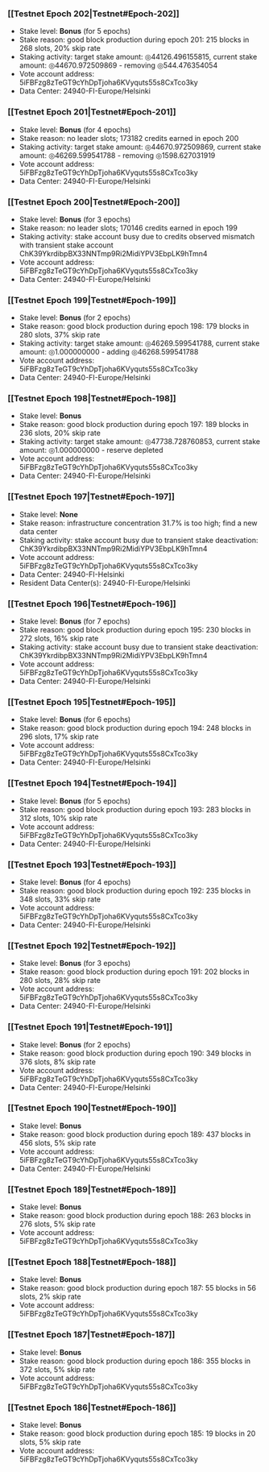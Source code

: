 ### [[Testnet Epoch 202|Testnet#Epoch-202]]
* Stake level: **Bonus** (for 5 epochs)
* Stake reason: good block production during epoch 201: 215 blocks in 268 slots, 20% skip rate
* Staking activity: target stake amount: ◎44126.496155815, current stake amount: ◎44670.972509869 - removing ◎544.476354054
* Vote account address: 5iFBFzg8zTeGT9cYhDpTjoha6KVyquts55s8CxTco3ky
* Data Center: 24940-FI-Europe/Helsinki
### [[Testnet Epoch 201|Testnet#Epoch-201]]
* Stake level: **Bonus** (for 4 epochs)
* Stake reason: no leader slots; 173182 credits earned in epoch 200
* Staking activity: target stake amount: ◎44670.972509869, current stake amount: ◎46269.599541788 - removing ◎1598.627031919
* Vote account address: 5iFBFzg8zTeGT9cYhDpTjoha6KVyquts55s8CxTco3ky
* Data Center: 24940-FI-Europe/Helsinki
### [[Testnet Epoch 200|Testnet#Epoch-200]]
* Stake level: **Bonus** (for 3 epochs)
* Stake reason: no leader slots; 170146 credits earned in epoch 199
* Staking activity: stake account busy due to credits observed mismatch with transient stake account ChK39YkrdibpBX33NNTmp9Ri2MidiYPV3EbpLK9hTmn4
* Vote account address: 5iFBFzg8zTeGT9cYhDpTjoha6KVyquts55s8CxTco3ky
* Data Center: 24940-FI-Europe/Helsinki
### [[Testnet Epoch 199|Testnet#Epoch-199]]
* Stake level: **Bonus** (for 2 epochs)
* Stake reason: good block production during epoch 198: 179 blocks in 280 slots, 37% skip rate
* Staking activity: target stake amount: ◎46269.599541788, current stake amount: ◎1.000000000 - adding ◎46268.599541788
* Vote account address: 5iFBFzg8zTeGT9cYhDpTjoha6KVyquts55s8CxTco3ky
* Data Center: 24940-FI-Europe/Helsinki
### [[Testnet Epoch 198|Testnet#Epoch-198]]
* Stake level: **Bonus**
* Stake reason: good block production during epoch 197: 189 blocks in 236 slots, 20% skip rate
* Staking activity: target stake amount: ◎47738.728760853, current stake amount: ◎1.000000000 - reserve depleted
* Vote account address: 5iFBFzg8zTeGT9cYhDpTjoha6KVyquts55s8CxTco3ky
* Data Center: 24940-FI-Europe/Helsinki
### [[Testnet Epoch 197|Testnet#Epoch-197]]
* Stake level: **None**
* Stake reason: infrastructure concentration 31.7% is too high; find a new data center
* Staking activity: stake account busy due to transient stake deactivation: ChK39YkrdibpBX33NNTmp9Ri2MidiYPV3EbpLK9hTmn4
* Vote account address: 5iFBFzg8zTeGT9cYhDpTjoha6KVyquts55s8CxTco3ky
* Data Center: 24940-FI-Helsinki
* Resident Data Center(s): 24940-FI-Europe/Helsinki
### [[Testnet Epoch 196|Testnet#Epoch-196]]
* Stake level: **Bonus** (for 7 epochs)
* Stake reason: good block production during epoch 195: 230 blocks in 272 slots, 16% skip rate
* Staking activity: stake account busy due to transient stake deactivation: ChK39YkrdibpBX33NNTmp9Ri2MidiYPV3EbpLK9hTmn4
* Vote account address: 5iFBFzg8zTeGT9cYhDpTjoha6KVyquts55s8CxTco3ky
* Data Center: 24940-FI-Europe/Helsinki
### [[Testnet Epoch 195|Testnet#Epoch-195]]
* Stake level: **Bonus** (for 6 epochs)
* Stake reason: good block production during epoch 194: 248 blocks in 296 slots, 17% skip rate
* Vote account address: 5iFBFzg8zTeGT9cYhDpTjoha6KVyquts55s8CxTco3ky
* Data Center: 24940-FI-Europe/Helsinki
### [[Testnet Epoch 194|Testnet#Epoch-194]]
* Stake level: **Bonus** (for 5 epochs)
* Stake reason: good block production during epoch 193: 283 blocks in 312 slots, 10% skip rate
* Vote account address: 5iFBFzg8zTeGT9cYhDpTjoha6KVyquts55s8CxTco3ky
* Data Center: 24940-FI-Europe/Helsinki
### [[Testnet Epoch 193|Testnet#Epoch-193]]
* Stake level: **Bonus** (for 4 epochs)
* Stake reason: good block production during epoch 192: 235 blocks in 348 slots, 33% skip rate
* Vote account address: 5iFBFzg8zTeGT9cYhDpTjoha6KVyquts55s8CxTco3ky
* Data Center: 24940-FI-Europe/Helsinki
### [[Testnet Epoch 192|Testnet#Epoch-192]]
* Stake level: **Bonus** (for 3 epochs)
* Stake reason: good block production during epoch 191: 202 blocks in 280 slots, 28% skip rate
* Vote account address: 5iFBFzg8zTeGT9cYhDpTjoha6KVyquts55s8CxTco3ky
* Data Center: 24940-FI-Europe/Helsinki
### [[Testnet Epoch 191|Testnet#Epoch-191]]
* Stake level: **Bonus** (for 2 epochs)
* Stake reason: good block production during epoch 190: 349 blocks in 376 slots, 8% skip rate
* Vote account address: 5iFBFzg8zTeGT9cYhDpTjoha6KVyquts55s8CxTco3ky
* Data Center: 24940-FI-Europe/Helsinki
### [[Testnet Epoch 190|Testnet#Epoch-190]]
* Stake level: **Bonus**
* Stake reason: good block production during epoch 189: 437 blocks in 456 slots, 5% skip rate
* Vote account address: 5iFBFzg8zTeGT9cYhDpTjoha6KVyquts55s8CxTco3ky
* Data Center: 24940-FI-Europe/Helsinki
### [[Testnet Epoch 189|Testnet#Epoch-189]]
* Stake level: **Bonus**
* Stake reason: good block production during epoch 188: 263 blocks in 276 slots, 5% skip rate
* Vote account address: 5iFBFzg8zTeGT9cYhDpTjoha6KVyquts55s8CxTco3ky
### [[Testnet Epoch 188|Testnet#Epoch-188]]
* Stake level: **Bonus**
* Stake reason: good block production during epoch 187: 55 blocks in 56 slots, 2% skip rate
* Vote account address: 5iFBFzg8zTeGT9cYhDpTjoha6KVyquts55s8CxTco3ky
### [[Testnet Epoch 187|Testnet#Epoch-187]]
* Stake level: **Bonus**
* Stake reason: good block production during epoch 186: 355 blocks in 372 slots, 5% skip rate
* Vote account address: 5iFBFzg8zTeGT9cYhDpTjoha6KVyquts55s8CxTco3ky
### [[Testnet Epoch 186|Testnet#Epoch-186]]
* Stake level: **Bonus**
* Stake reason: good block production during epoch 185: 19 blocks in 20 slots, 5% skip rate
* Vote account address: 5iFBFzg8zTeGT9cYhDpTjoha6KVyquts55s8CxTco3ky
